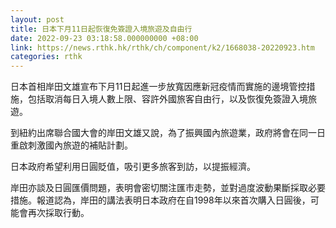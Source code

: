 ```yaml
---
layout: post
title: 日本下月11日起恢復免簽證入境旅遊及自由行
date: 2022-09-23 03:18:58.000000000 +08:00
link: https://news.rthk.hk/rthk/ch/component/k2/1668038-20220923.htm
categories: rthk
---
```


日本首相岸田文雄宣布下月11日起進一步放寬因應新冠疫情而實施的邊境管控措施，包括取消每日入境人數上限、容許外國旅客自由行，以及恢復免簽證入境旅遊。

到紐約出席聯合國大會的岸田文雄又說，為了振興國內旅遊業，政府將會在同一日重啟刺激國內旅遊的補貼計劃。

日本政府希望利用日圓貶值，吸引更多旅客到訪，以提振經濟。

岸田亦談及日圓匯價問題，表明會密切關注匯市走勢，並對過度波動果斷採取必要措施。報道認為，岸田的講法表明日本政府在自1998年以來首次購入日圓後，可能會再次採取行動。
